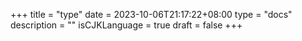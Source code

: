 +++
title = "type"
date = 2023-10-06T21:17:22+08:00
type = "docs"
description = ""
isCJKLanguage = true
draft = false
+++